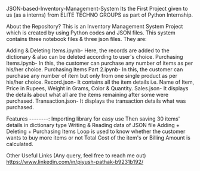 JSON-based-Inventory-Management-System
Its the First Project given to us (as a interns) from ELITE TECHNO GROUPS as part of Python Internship.



About the Repository?
This is an Inventory Management System Project which is created by using Python codes and JSON files. This system contains three notebook files & three json files. They are:

Adding & Deleting Items.ipynb- Here, the records are added to the dictionary & also can be deleted according to user's choice.
Purchasing Items.ipynb- In this, the customer can purchase any number of items as per his/her choice.
Purchasing Items Part 2.ipynb- In this, the customer can purchase any number of item but only from one single product as per his/her choice.
Record.json- It contains all the item details i.e. Name of Item, Price in Rupees, Weight in Grams, Color & Quantity.
Sales.json- It displays the details about what all are the items remaining after some were purchased.
Transaction.json- It displays the transaction details what was purchased.


Features --------:
Importing library for easy use
Then saving 30 items' details in dictionary type
Writing & Reading data of JSON file
Adding + Deleting + Purchasing Items
Loop is used to know whether the customer wants to buy more items or not
Total Cost of the item's or Billing Amount is calculated.

Other Useful Links (Any query, feel free to reach me out)
https://www.linkedin.com/in/piyush-pathak-b9231b192/
